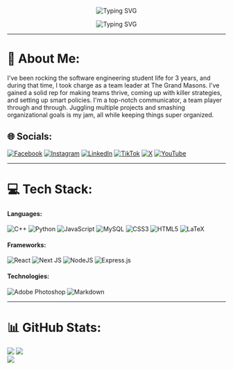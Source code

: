 <p align="center">
  <img src="https://readme-typing-svg.demolab.com?font=Cascadia+Mono&pause=1000&color=FFCD38&center=true&vCenter=true&repeat=false&random=false&width=435&height=40&lines=Seif+Zakaria+Ellaban" alt="Typing SVG" />
</p>

<p align="center">
  <img src="https://readme-typing-svg.demolab.com?font=Cascadia+Mono&duration=3500&pause=1700&color=FFCD38&center=true&vCenter=true&random=true&width=1080&height=40&lines=Building+the+future%2C+one+line+of+code%2C+one+pixel+at+a+time.;Algorithms+to+apps%2C+Python+poems+to+pixelated+perfection.;Crafting+code%2C+crunching+numbers%2C+shaping+user+journeys%2C+end-to-end.;Data+whisperer%2C+full-stack+maestro%2C+bridging+code+and+creation.;Building+bridges+between+code+and+insights%2C+pixel-perfect+to+server-side." alt="Typing SVG" />
</p>

<hr>

# 💫 About Me:
I've been rocking the software engineering student life for 3 years, and during that time, I took charge as a team leader at The Grand Masons. I've gained a solid rep for making teams thrive, coming up with killer strategies, and setting up smart policies. I'm a top-notch communicator, a team player through and through. Juggling multiple projects and smashing organizational goals is my jam, all while keeping things super organized.

## 🌐 Socials:
[![Facebook](https://img.shields.io/badge/Facebook-%231877F2.svg?logo=Facebook&logoColor=white)](https://facebook.com/seifzellaban) [![Instagram](https://img.shields.io/badge/Instagram-%23E4405F.svg?logo=Instagram&logoColor=white)](https://instagram.com/theseifzellaban) [![LinkedIn](https://img.shields.io/badge/LinkedIn-%230077B5.svg?logo=linkedin&logoColor=white)](https://linkedin.com/in/seifzellaban) [![TikTok](https://img.shields.io/badge/TikTok-%23000000.svg?logo=TikTok&logoColor=white)](https://tiktok.com/@seifzellaban) [![X](https://img.shields.io/badge/X-black.svg?logo=X&logoColor=white)](https://x.com/seifzellaban) [![YouTube](https://img.shields.io/badge/YouTube-%23FF0000.svg?logo=YouTube&logoColor=white)](https://youtube.com/@seifzellaban) 

<hr>

# 💻 Tech Stack:
#### Languages:
![C++](https://img.shields.io/badge/c++-%2300599C.svg?style=for-the-badge&logo=c%2B%2B&logoColor=white) ![Python](https://img.shields.io/badge/python-3670A0?style=for-the-badge&logo=python&logoColor=ffdd54) ![JavaScript](https://img.shields.io/badge/javascript-%23323330.svg?style=for-the-badge&logo=javascript&logoColor=%23F7DF1E) ![MySQL](https://img.shields.io/badge/mysql-%2300000f.svg?style=for-the-badge&logo=mysql&logoColor=white) ![CSS3](https://img.shields.io/badge/css3-%231572B6.svg?style=for-the-badge&logo=css3&logoColor=white) ![HTML5](https://img.shields.io/badge/html5-%23E34F26.svg?style=for-the-badge&logo=html5&logoColor=white) <!-- ![TypeScript](https://img.shields.io/badge/typescript-%23007ACC.svg?style=for-the-badge&logo=typescript&logoColor=white) --> ![LaTeX](https://img.shields.io/badge/latex-%23008080.svg?style=for-the-badge&logo=latex&logoColor=white)

#### Frameworks:
![React](https://img.shields.io/badge/react-%2320232a.svg?style=for-the-badge&logo=react&logoColor=%2361DAFB) ![Next JS](https://img.shields.io/badge/Next-black?style=for-the-badge&logo=next.js&logoColor=white) ![NodeJS](https://img.shields.io/badge/node.js-6DA55F?style=for-the-badge&logo=node.js&logoColor=white) ![Express.js](https://img.shields.io/badge/express.js-%23404d59.svg?style=for-the-badge&logo=express&logoColor=%2361DAFB) <!-- ![TailwindCSS](https://img.shields.io/badge/tailwindcss-%2338B2AC.svg?style=for-the-badge&logo=tailwind-css&logoColor=white) ![Vite](https://img.shields.io/badge/vite-%23646CFF.svg?style=for-the-badge&logo=vite&logoColor=white) ![.Net](https://img.shields.io/badge/.NET-5C2D91?style=for-the-badge&logo=.net&logoColor=white) -->

<!-- #### Data Science:
![NumPy](https://img.shields.io/badge/numpy-%23013243.svg?style=for-the-badge&logo=numpy&logoColor=white) ![Pandas](https://img.shields.io/badge/pandas-%23150458.svg?style=for-the-badge&logo=pandas&logoColor=white) ![PyTorch](https://img.shields.io/badge/PyTorch-%23EE4C2C.svg?style=for-the-badge&logo=PyTorch&logoColor=white) ![Scipy](https://img.shields.io/badge/SciPy-%230C55A5.svg?style=for-the-badge&logo=scipy&logoColor=%white) ![TensorFlow](https://img.shields.io/badge/TensorFlow-%23FF6F00.svg?style=for-the-badge&logo=TensorFlow&logoColor=white) ![scikit-learn](https://img.shields.io/badge/scikit--learn-%23F7931E.svg?style=for-the-badge&logo=scikit-learn&logoColor=white) ![Plotly](https://img.shields.io/badge/Plotly-%233F4F75.svg?style=for-the-badge&logo=plotly&logoColor=white) ![Matplotlib](https://img.shields.io/badge/Matplotlib-%23ffffff.svg?style=for-the-badge&logo=Matplotlib&logoColor=black) ![Keras](https://img.shields.io/badge/Keras-%23D00000.svg?style=for-the-badge&logo=Keras&logoColor=white) ![mlflow](https://img.shields.io/badge/mlflow-%23d9ead3.svg?style=for-the-badge&logo=numpy&logoColor=blue) -->

#### Technologies:
![Adobe Photoshop](https://img.shields.io/badge/adobe%20photoshop-%2331A8FF.svg?style=for-the-badge&logo=adobe%20photoshop&logoColor=white) <!-- ![Docker](https://img.shields.io/badge/docker-%230db7ed.svg?style=for-the-badge&logo=docker&logoColor=white) ![Notion](https://img.shields.io/badge/Notion-%23000000.svg?style=for-the-badge&logo=notion&logoColor=white) --> ![Markdown](https://img.shields.io/badge/markdown-%23000000.svg?style=for-the-badge&logo=markdown&logoColor=white)

<hr>

# 📊 GitHub Stats:
![](https://github-readme-streak-stats.herokuapp.com/?user=seifzellaban&theme=great-gatsby&hide_border=false)
![](https://github-readme-stats.vercel.app/api/top-langs/?username=seifzellaban&theme=great-gatsby&hide_border=false&include_all_commits=true&count_private=true&layout=compact)<br/>
![](https://github-readme-stats.vercel.app/api?username=seifzellaban&theme=great-gatsby&hide_border=false&include_all_commits=true&count_private=false)
